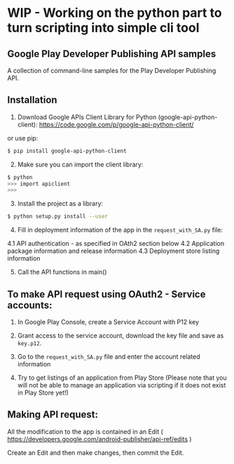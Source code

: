 
# WIP - Working on the python part to turn scripting into simple cli tool

## Google Play Developer Publishing API samples

A collection of command-line samples for the Play Developer Publishing API.

## Installation

1. Download Google APIs Client Library for Python (google-api-python-client):
  https://code.google.com/p/google-api-python-client/

  or use pip:

  ```bash
  $ pip install google-api-python-client
  ```

2. Make sure you can import the client library:

  ```bash
  $ python
  >>> import apiclient
  >>>
  ```

3. Install the project as a library:

  ```bash
  $ python setup.py install --user
  ```

4. Fill in deployment information of the app in the `request_with_SA.py` file:

  4.1 API authentication - as specified in OAth2 section below
  4.2 Application package information and release information
  4.3 Deployment store listing information

5. Call the API functions in main()


## To make API request using OAuth2 - Service accounts:

1. In Google Play Console, create a Service Account with P12 key

2. Grant access to the service account, download the key file and save as `key.p12`.

3. Go to the `request_with_SA.py` file and enter the account related information

4. Try to get listings of an application from Play Store (Please note that you will not be able to manage an application via scripting if it does not exist in Play Store yet!)


## Making API request:

All the modification to the app is contained in an Edit
( https://developers.google.com/android-publisher/api-ref/edits )


Create an Edit and then make changes, then commit the Edit.